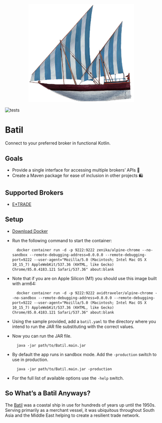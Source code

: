 <p align="center"><img src="https://github.com/ssoper/Batil/raw/master/gh/batil.png" width="350" alt="Batil Logo"></p>

![tests](https://github.com/ssoper/Batil/actions/workflows/tests.yml/badge.svg)

# Batil

Connect to your preferred broker in functional Kotlin.

## Goals

* Provide a single interface for accessing multiple brokers’ APIs 🏪
* Create a Maven package for ease of inclusion in other projects 🛍

## Supported Brokers

* [E\*TRADE](https://etrade.com/)

## Setup

* [Download Docker](https://www.docker.com/products/docker-desktop)
* Run the following command to start the container:

        docker container run -d -p 9222:9222 zenika/alpine-chrome --no-sandbox --remote-debugging-address=0.0.0.0 --remote-debugging-port=9222 --user-agent="Mozilla/5.0 (Macintosh; Intel Mac OS X 10_15_7) AppleWebKit/537.36 (KHTML, like Gecko) Chrome/85.0.4183.121 Safari/537.36" about:blank

* Note that if you are on Apple Silicon (M1) you should use this image built with arm64:

        docker container run -d -p 9222:9222 avidtraveler/alpine-chrome --no-sandbox --remote-debugging-address=0.0.0.0 --remote-debugging-port=9222 --user-agent="Mozilla/5.0 (Macintosh; Intel Mac OS X 10_15_7) AppleWebKit/537.36 (KHTML, like Gecko) Chrome/85.0.4183.121 Safari/537.36" about:blank

* Using the sample provided, add a `batil.yaml` to the directory where you intend to run the JAR file substituting with the correct values.
* Now you can run the JAR file.

        java -jar path/to/Batil.main.jar

* By default the app runs in sandbox mode. Add the `-production` switch to use in production.

        java -jar path/to/Batil.main.jar -production

* For the full list of available options use the `-help` switch.

## So What’s a Batil Anyways?

The [Batil](https://www.naval-encyclopedia.com/medieval-ships/) was a coastal ship in use for hundreds of years up until the 1950s. Serving primarily as a merchant vessel, it was ubiquitous throughout South Asia and the Middle East helping to create a resilient trade network.